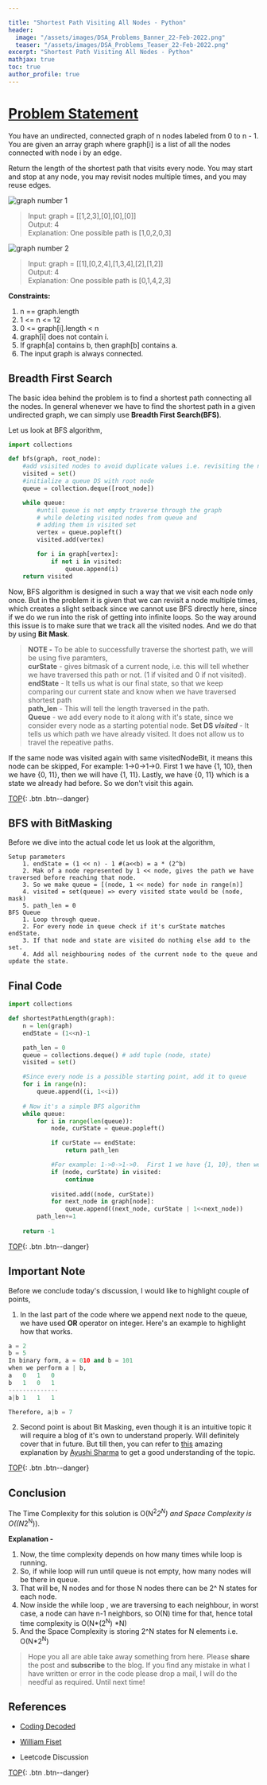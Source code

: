 ```yaml
---

title: "Shortest Path Visiting All Nodes - Python"
header:
  image: "/assets/images/DSA_Problems_Banner_22-Feb-2022.png"
  teaser: "/assets/images/DSA_Problems_Teaser_22-Feb-2022.png"
excerpt: "Shortest Path Visiting All Nodes - Python"
mathjax: true
toc: true
author_profile: true
---
```


# [Problem Statement](https://leetcode.com/problems/shortest-path-visiting-all-nodes/)
You have an undirected, connected graph of n nodes labeled from 0 to n - 1. You are given an array graph where graph[i] is a list of all the nodes connected with node i by an edge.

Return the length of the shortest path that visits every node. You may start and stop at any node, you may revisit nodes multiple times, and you may reuse edges.

<img src="{{ site.url }}{{ site.baseurl }}/assets/images/shortest-path1-graph.jpg" alt="graph number 1">

>Input: graph = [[1,2,3],[0],[0],[0]]<br />
Output: 4 <br />
Explanation: One possible path is [1,0,2,0,3]


<img src="{{ site.url }}{{ site.baseurl }}/assets/images/shortest-path2-graph.jpg" alt="graph number 2">

>Input: graph = [[1],[0,2,4],[1,3,4],[2],[1,2]]<br />
Output: 4<br />
Explanation: One possible path is [0,1,4,2,3]

**Constraints:**

1. n == graph.length
2. 1 <= n <= 12
3. 0 <= graph[i].length < n
4. graph[i] does not contain i.
5. If graph[a] contains b, then graph[b] contains a.
6. The input graph is always connected.



## Breadth First Search
The basic idea behind the problem is to find a shortest path connecting all the nodes. In general whenever we have to find the shortest path in a given undirected graph, we can simply use **Breadth First Search(BFS)**.

Let us look at BFS algorithm,
```python
import collections

def bfs(graph, root_node):
    #add vsisited nodes to avoid duplicate values i.e. revisiting the node
    visited = set()
    #initialize a queue DS with root node
    queue = collection.deque([root_node])

    while queue:
        #until queue is not empty traverse through the graph 
        # while deleting visited nodes from queue and 
        # adding them in visited set
        vertex = queue.popleft()
        visited.add(vertex)

        for i in graph[vertex]:
            if not i in visited:
                queue.append(i)
    return visited
```

Now, BFS algorithm is designed in such a way that we visit each node only once. But in the problem it is given that we can revisit a node multiple times, which creates a slight setback since we cannot use BFS directly here, since if we do we run into the risk of getting into infinite loops. So the way around this issue is to make sure that we track all the visited nodes. And we do that by using **Bit Mask**.

>**NOTE -** To be able to successfully traverse the shortest path, we will be using five paramters,<br />
**curState** - gives bitmask of a current node, i.e. this will tell whether we have traversed this path or not. (1 if visited and 0 if not visited).<br />
**endState** - It tells us what is our final state, so that we keep comparing our current state and know when we have traversed shortest path <br />
**path_len** - This will tell the length traversed in the path.<br />
**Queue** - we add every node to it along with it's state, since we consider every node as a starting potential node.
**Set DS *visited*** - It tells us which path we have already visited. It does not allow us to travel the repeative paths.

If the same node was visited again with same visitedNodeBit, it means this node can be skipped, For example: 1->0->1->0.  First 1 we have {1, 10}, then we have {0, 11}, then we will have {1, 11}. Lastly, we have {0, 11} which is a state we already had before. So we don't visit this again.


[TOP](#){: .btn .btn--danger}

## BFS with BitMasking

Before we dive into the actual code let us look at the algorithm,
```
Setup parameters
    1. endState = (1 << n) - 1 #(a<<b) = a * (2^b)
    2. Mak of a node represented by 1 << node, gives the path we have traversed before reaching that node.
    3. So we make queue = [(node, 1 << node) for node in range(n)]
    4. visited = set(queue) => every visited state would be (node, mask)
    5. path_len = 0
BFS Queue
    1. Loop through queue.
    2. For every node in queue check if it's curState matches endState.
    3. If that node and state are visited do nothing else add to the set.
    4. Add all neighbouring nodes of the current node to the queue and update the state.

```

## Final Code


```python
import collections

def shortestPathLength(graph):
    n = len(graph)
    endState = (1<<n)-1

    path_len = 0
    queue = collections.deque() # add tuple (node, state)
    visited = set()

    #Since every node is a possible starting point, add it to queue
    for i in range(n):
        queue.append((i, 1<<i))
    
    # Now it's a simple BFS algorithm
    while queue:
        for i in range(len(queue)):
            node, curState = queue.popleft()

            if curState == endState:
                return path_len

            #For example: 1->0->1->0.  First 1 we have {1, 10}, then we have {0, 11}, then we will have {1, 11}. Lastly, we have {0, 11} which is a state we already had before. So we don't visit this again.
            if (node, curState) in visited:
                continue
            
            visited.add((node, curState))
            for next_node in graph[node]:
                queue.append((next_node, curState | 1<<next_node))
        path_len+=1
    
    return -1


```
[TOP](#){: .btn .btn--danger}

## Important Note
Before we conclude today's discussion, I would like to highlight couple of points, 

1. In the last part of the code where we append next node to the queue, we have used **OR** operator on integer. Here's an example to highlight how that works.
```python
a = 2
b = 5
In binary form, a = 010 and b = 101
when we perform a | b,
a   0   1   0
b   1   0   1
--------------
a|b 1   1   1

Therefore, a|b = 7
```

2. Second point is about Bit Masking, even though it is an intuitive topic it will require a blog of it's own to understand properly. Will definitely cover that in future. But till then, you can refer to [this](https://www.youtube.com/watch?v=iQBxxTZDajU) amazing explanation by [Ayushi Sharma](https://www.youtube.com/channel/UCSnJKXPKhxS_tcaTcIZrPYg) to get a good understanding of the topic.

[TOP](#){: .btn .btn--danger}

## Conclusion
The Time Complexity for this solution is O(N<sup>2</sup>*2<sup>N</sup>) and Space Complexity is O((N*2<sup>N</sup>)).

**Explanation -**
1. Now, the time complexity depends on how many times while loop is running. 
2. So, if while loop will run until queue is not empty, how many nodes will be there in queue. 
3. That will be, N nodes and for those N nodes there can be 2^ N states for each node.
4. Now inside the while loop , we are traversing to each neighbour, in worst case, a node can have n-1 neighbors, so O(N) time for that, hence total time complexity is O(N*(2<sup>N</sup>) *N)
5. And the Space Complexity is storing 2^N states for N elements i.e. O(N*2<sup>N</sup>)


> Hope you all are able take away something from here. Please **share** the post and **subscribe** to the blog.
If you find any mistake in what I have written or error in the code please drop a mail, I will do the needful as required. Until next time!





## References 

- [Coding Decoded](https://www.youtube.com/watch?v=1XkMFNvkouo) 

- [William Fiset](https://www.youtube.com/watch?v=oDqjPvD54Ss)

- Leetcode Discussion


[TOP](#){: .btn .btn--danger}